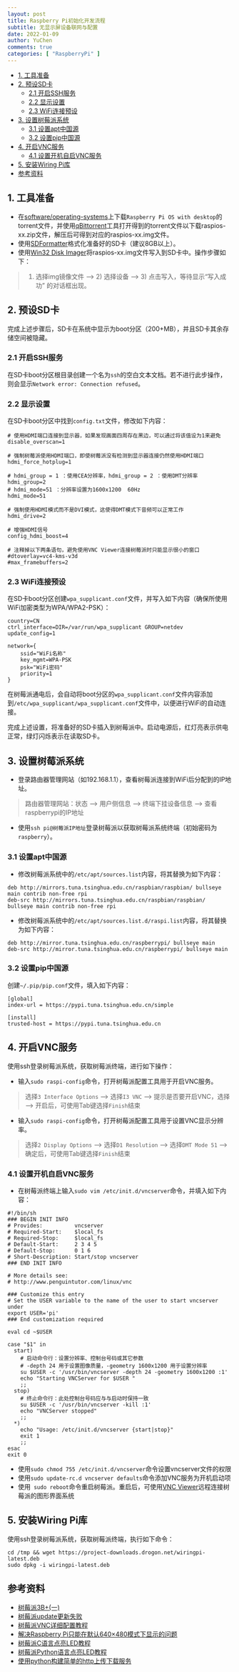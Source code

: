 ```yaml
---
layout: post
title: Raspberry Pi初始化开发流程
subtitle: 无显示屏设备联网与配置
date: 2022-01-09
author: YuChen
comments: true
categories: [ "RaspberryPi" ]
---
```


- [1. 工具准备](#1-工具准备)
- [2. 预设SD卡](#2-预设sd卡)
  - [2.1 开启SSH服务](#21-开启ssh服务)
  - [2.2 显示设置](#22-显示设置)
  - [2.3 WiFi连接预设](#23-wifi连接预设)
- [3. 设置树莓派系统](#3-设置树莓派系统)
  - [3.1 设置apt中国源](#31-设置apt中国源)
  - [3.2 设置pip中国源](#32-设置pip中国源)
- [4. 开启VNC服务](#4-开启vnc服务)
  - [4.1 设置开机自启VNC服务](#41-设置开机自启vnc服务)
- [5. 安装Wiring Pi库](#5-安装wiring-pi库)
- [参考资料](#参考资料)

## 1. 工具准备

* 在[software/operating-systems](https://www.raspberrypi.com/software/operating-systems)上下载`Raspberry Pi OS with desktop`的torrent文件，并使用[qBittorrent](https://github.com/qbittorrent/qBittorrent/tags)工具打开得到的torrent文件以下载raspios-xx.zip文件，解压后可得到对应的raspios-xx.img文件。
* 使用[SDFormatter](https://www.sdcard.org/downloads/formatter/eula_windows)格式化准备好的SD卡（建议8GB以上）。
* 使用[Win32 Disk Imager](https://sourceforge.net/projects/win32diskimager)将raspios-xx.img文件写入到SD卡中。操作步骤如下：
>1) 选择img镜像文件 --> 2) 选择设备 --> 3) 点击写入，等待显示“写入成功” 的对话框出现。

## 2. 预设SD卡
完成上述步骤后，SD卡在系统中显示为boot分区（200+MB），并且SD卡其余存储空间被隐藏。

### 2.1 开启SSH服务
在SD卡boot分区根目录创建一个名为`ssh`的空白文本文档。若不进行此步操作，则会显示`Network error: Connection refused`。

### 2.2 显示设置
在SD卡boot分区中找到`config.txt`文件，修改如下内容：

```shell
# 使用HDMI端口连接到显示器，如果发现画面四周存在黑边，可以通过将该值设为1来避免
disable_overscan=1

# 强制树莓派使用HDMI端口，即使树莓派没有检测到显示器连接仍然使用HDMI端口
hdmi_force_hotplug=1

# hdmi_group = 1 ：使用CEA分辨率，hdmi_group = 2 ：使用DMT分辨率
hdmi_group=2
# hdmi_mode=51 ：分辨率设置为1600x1200  60Hz
hdmi_mode=51

# 强制使用HDMI模式而不是DVI模式，这使得DMT模式下音频可以正常工作
hdmi_drive=2

# 增强HDMI信号
config_hdmi_boost=4

# 注释掉以下两条语句，避免使用VNC Viewer连接树莓派时只能显示很小的窗口
#dtoverlay=vc4-kms-v3d
#max_framebuffers=2
```

### 2.3 WiFi连接预设
在SD卡boot分区创建`wpa_supplicant.conf`文件，并写入如下内容（确保所使用WiFi加密类型为WPA/WPA2-PSK）：

```shell
country=CN
ctrl_interface=DIR=/var/run/wpa_supplicant GROUP=netdev
update_config=1

network={
    ssid="WiFi名称"
    key_mgmt=WPA-PSK
    psk="WiFi密码"
    priority=1
}
```

在树莓派通电后，会自动将boot分区的`wpa_supplicant.conf`文件内容添加到`/etc/wpa_supplicant/wpa_supplicant.conf`文件中，以便进行WiFi的自动连接。

完成上述设置，将准备好的SD卡插入到树莓派中。启动电源后，红灯亮表示供电正常，绿灯闪烁表示在读取SD卡。

## 3. 设置树莓派系统

* 登录路由器管理网站（如192.168.1.1），查看树莓派连接到WiFi后分配到的IP地址。
> 路由器管理网站：状态 --> 用户侧信息 --> 终端下挂设备信息 --> 查看raspberrypi的IP地址
* 使用`ssh pi@树莓派IP地址`登录树莓派以获取树莓派系统终端（初始密码为`raspberry`）。

### 3.1 设置apt中国源
* 修改树莓派系统中的`/etc/apt/sources.list`内容，将其替换为如下内容：
```shell
deb http://mirrors.tuna.tsinghua.edu.cn/raspbian/raspbian/ bullseye main contrib non-free rpi
deb-src http://mirrors.tuna.tsinghua.edu.cn/raspbian/raspbian/ bullseye main contrib non-free rpi
```
* 修改树莓派系统中的`/etc/apt/sources.list.d/raspi.list`内容，将其替换为如下内容：
```shell
deb http://mirror.tuna.tsinghua.edu.cn/raspberrypi/ bullseye main
deb-src http://mirror.tuna.tsinghua.edu.cn/raspberrypi/ bullseye main
```

### 3.2 设置pip中国源
创建`~/.pip/pip.conf`文件，填入如下内容：
```shell
[global]
index-url = https://pypi.tuna.tsinghua.edu.cn/simple

[install]
trusted-host = https://pypi.tuna.tsinghua.edu.cn
```

## 4. 开启VNC服务
使用ssh登录树莓派系统，获取树莓派终端，进行如下操作：
* 输入`sudo raspi-config`命令，打开树莓派配置工具用于开启VNC服务。
> 选择`3 Interface Options` --> 选择`I3 VNC` --> 提示是否要开启VNC，选择<Yes> --> 开启后，可使用Tab键选择`Finish`结束
* 输入`sudo raspi-config`命令，打开树莓派配置工具用于设置VNC显示分辨率。
> 选择`2 Display Options` --> 选择`D1 Resolution` --> 选择`DMT Mode 51` --> 确定<OK>后，可使用Tab键选择`Finish`结束

### 4.1 设置开机自启VNC服务
* 在树莓派终端上输入`sudo vim /etc/init.d/vncserver`命令，并填入如下内容：

```shell
#!/bin/sh
### BEGIN INIT INFO
# Provides:          vncserver
# Required-Start:    $local_fs
# Required-Stop:     $local_fs
# Default-Start:     2 3 4 5
# Default-Stop:      0 1 6
# Short-Description: Start/stop vncserver
### END INIT INFO
 
# More details see:
# http://www.penguintutor.com/linux/vnc
 
### Customize this entry
# Set the USER variable to the name of the user to start vncserver under
export USER='pi'
### End customization required
 
eval cd ~$USER
 
case "$1" in
  start)
    # 启动命令行：设置分辨率、控制台号码或其它参数
    # -depth 24 用于设置图像质量，-geometry 1600x1200 用于设置分辨率
    su $USER -c '/usr/bin/vncserver -depth 24 -geometry 1600x1200 :1'
    echo "Starting VNCServer for $USER "
    ;;
  stop)
    # 终止命令行：此处控制台号码应与与启动时保持一致
    su $USER -c '/usr/bin/vncserver -kill :1'
    echo "VNCServer stopped"
    ;;
  *)
    echo "Usage: /etc/init.d/vncserver {start|stop}"
    exit 1
    ;;
esac
exit 0
```

* 使用`sudo chmod 755 /etc/init.d/vncserver`命令设置vncserver文件的权限
* 使用`sudo update-rc.d vncserver defaults`命令添加VNC服务为开机启动项
* 使用` sudo reboot`命令重启树莓派。重启后，可使用[VNC Viewer](https://www.realvnc.com/en/connect/download/viewer)远程连接树莓派的图形界面系统

## 5. 安装Wiring Pi库
使用ssh登录树莓派系统，获取树莓派终端，执行如下命令：
```shell
cd /tmp && wget https://project-downloads.drogon.net/wiringpi-latest.deb
sudo dpkg -i wiringpi-latest.deb
```

## 参考资料

* [树莓派3B+(一)](https://www.cnblogs.com/cruelty_angel/p/10705511.html)
* [树莓派update更新失败](https://www.jianshu.com/p/6d770d913d69)
* [树莓派VNC详细配置教程](https://www.cnblogs.com/mlzheng/p/15670314.html)
* [解决Raspberry Pi只能在默认640×480模式下显示的问题](http://www.roboby.com/raspberry-pi-640x480.html)
* [树莓派C语言点亮LED教程](https://www.cnblogs.com/JiYF/p/12459640.html)
* [树莓派Python语言点亮LED教程](https://blog.csdn.net/github_35160620/article/details/52140967)
* [使用python构建简单的http上传下载服务](https://github.com/freelamb/simple_http_server)
